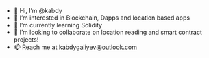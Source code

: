 - 👋 Hi, I’m @kabdy
- 👀 I’m interested in Blockchain, Dapps and location based apps
- 🌱 I’m currently learning Solidity
- 💞️ I’m looking to collaborate on location reading and smart contract projects!
- 📫 Reach me at kabdygaliyev@outlook.com

<!---
kabdy/kabdy is a ✨ special ✨ repository because its `README.md` (this file) appears on your GitHub profile.
You can click the Preview link to take a look at your changes.
--->
